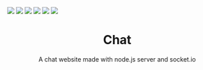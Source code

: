 <a href="https://replit.com/@MSMMD"><img src="https://img.shields.io/static/v1?label=Replit&message=MsMmD&color=blue&style=flat"></a>
<a href="https://replit.com/@MSMMD"><img src="https://img.shields.io/static/v1?label=Chat&message=site&color=yellow&style=flat"></a>
<img src="https://img.shields.io/github/watchers/msmmd/chat?color=orange&label=Views">
<img src="https://img.shields.io/github/forks/msmmd/chat?color=white&label=Forks">
<a href="https://discord.com/users/714960683967447050"><img src="https://img.shields.io/static/v1?label=Discord&message=MsMmD&color=4402dd&style=flat&logo=discord"></a>
<img src="https://img.shields.io/apm/l/vim-mode?color=grenn&label=License">
<h1 align="center">Chat</h1>
<p align="center">A chat website made with node.js server and socket.io</p>
